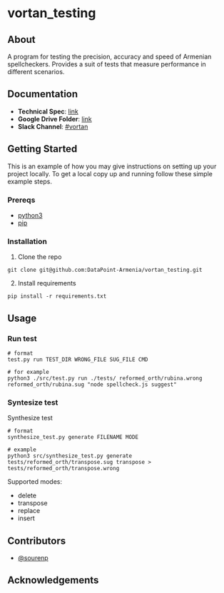 # vortan_testing

## About

A program for testing the precision, accuracy and speed of Armenian spellcheckers.
Provides a suit of tests that measure performance in different scenarios.

## Documentation

-   **Technical Spec**: [link](https://docs.google.com/document/d/174XceYg-MSX32kfEz-C4bQx8zk43uHebvGSBaEduQWM/edit)
-   **Google Drive Folder**: [link](https://drive.google.com/drive/folders/1f1feyB_po6hS7TFvdvPWZ3Q6dSEDjklQ)
-   **Slack Channel**: [#vortan](https://datapointarmenia.slack.com/archives/C01LE2ADLFJ)

## Getting Started

This is an example of how you may give instructions on setting up your project locally. To get a local copy up and running follow these simple example steps.

### Prereqs

-   [python3](https://www.python.org/downloads/)
-   [pip](https://pypi.org/project/pip/)

### Installation

1. Clone the repo

```
git clone git@github.com:DataPoint-Armenia/vortan_testing.git
```

2. Install requirements

```
pip install -r requirements.txt
```

## Usage

### Run test

```
# format
test.py run TEST_DIR WRONG_FILE SUG_FILE CMD

# for example
python3 ./src/test.py run ./tests/ reformed_orth/rubina.wrong reformed_orth/rubina.sug "node spellcheck.js suggest"
```

### Syntesize test

Synthesize test

```
# format
synthesize_test.py generate FILENAME MODE

# example
python3 src/synthesize_test.py generate tests/reformed_orth/transpose.sug transpose > tests/reformed_orth/transpose.wrong
```

Supported modes:

-   delete
-   transpose
-   replace
-   insert

## Contributors

-   [@sourenp](https://github.com/sourenp)

## Acknowledgements
